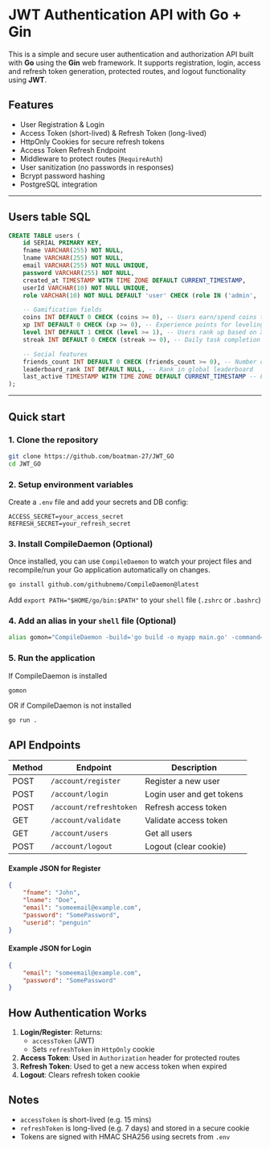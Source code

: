 # JWT Authentication API with Go + Gin

This is a simple and secure user authentication and authorization API built with **Go** using the **Gin** web framework. It supports registration, login, access and refresh token generation, protected routes, and logout functionality using **JWT**.

## Features

- User Registration & Login
- Access Token (short-lived) & Refresh Token (long-lived)
- HttpOnly Cookies for secure refresh tokens
- Access Token Refresh Endpoint
- Middleware to protect routes (`RequireAuth`)
- User sanitization (no passwords in responses)
- Bcrypt password hashing
- PostgreSQL integration

---

## Users table SQL

```SQL
CREATE TABLE users (
    id SERIAL PRIMARY KEY,
    fname VARCHAR(255) NOT NULL,
    lname VARCHAR(255) NOT NULL,
    email VARCHAR(255) NOT NULL UNIQUE,
    password VARCHAR(255) NOT NULL,
    created_at TIMESTAMP WITH TIME ZONE DEFAULT CURRENT_TIMESTAMP,
    userId VARCHAR(10) NOT NULL UNIQUE,
    role VARCHAR(10) NOT NULL DEFAULT 'user' CHECK (role IN ('admin', 'user'))

    -- Gamification fields
    coins INT DEFAULT 0 CHECK (coins >= 0), -- Users earn/spend coins through tasks & shop
    xp INT DEFAULT 0 CHECK (xp >= 0), -- Experience points for leveling up
    level INT DEFAULT 1 CHECK (level >= 1), -- Users rank up based on XP
    streak INT DEFAULT 0 CHECK (streak >= 0), -- Daily task completion streak

    -- Social features
    friends_count INT DEFAULT 0 CHECK (friends_count >= 0), -- Number of friends added
    leaderboard_rank INT DEFAULT NULL, -- Rank in global leaderboard
    last_active TIMESTAMP WITH TIME ZONE DEFAULT CURRENT_TIMESTAMP -- For activity tracking
);
```

---

## Quick start

### 1. Clone the repository

```bash
git clone https://github.com/boatman-27/JWT_GO
cd JWT_GO
```

### 2. Setup environment variables

Create a `.env` file and add your secrets and DB config:

```env
ACCESS_SECRET=your_access_secret
REFRESH_SECRET=your_refresh_secret
```

### 3. Install CompileDaemon (Optional)

Once installed, you can use `CompileDaemon` to watch your project files and recompile/run your Go application automatically on changes.

```Bash
go install github.com/githubnemo/CompileDaemon@latest
```

Add `export PATH="$HOME/go/bin:$PATH"` to your `shell` file (`.zshrc` or `.bashrc`)

### 4. Add an alias in your `shell` file (Optional)

```bash
alias gomon="CompileDaemon -build='go build -o myapp main.go' -command='./myapp'"
```

### 5. Run the application

If CompileDaemon is installed

```bash
gomon
```

OR if CompileDaemon is not installed

```
go run .
```

## API Endpoints

| Method | Endpoint                | Description               |
| ------ | ----------------------- | ------------------------- |
| POST   | `/account/register`     | Register a new user       |
| POST   | `/account/login`        | Login user and get tokens |
| POST   | `/account/refreshtoken` | Refresh access token      |
| GET    | `/account/validate`     | Validate access token     |
| GET    | `/account/users`        | Get all users             |
| POST   | `/account/logout`       | Logout (clear cookie)     |

#### Example JSON for Register

```JSON
{
	"fname": "John",
	"lname": "Doe",
	"email": "someemail@example.com",
	"password": "SomePassword",
	"userid": "penguin"
}
```

#### Example JSON for Login

```JSON
{
	"email": "someemail@example.com",
	"password": "SomePassword"
}
```

## How Authentication Works

1. **Login/Register**: Returns:
   - `accessToken` (JWT)
   - Sets `refreshToken` in `HttpOnly` cookie
2. **Access Token**: Used in `Authorization` header for protected routes
3. **Refresh Token**: Used to get a new access token when expired
4. **Logout**: Clears refresh token cookie

## Notes

- `accessToken` is short-lived (e.g. 15 mins)
- `refreshToken` is long-lived (e.g. 7 days) and stored in a secure cookie
- Tokens are signed with HMAC SHA256 using secrets from `.env`
